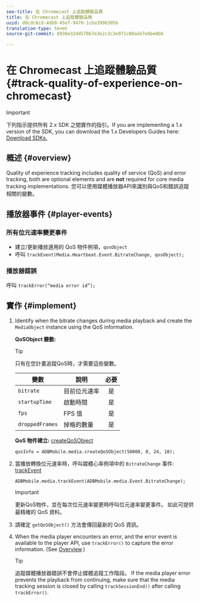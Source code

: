 ```yaml
---
seo-title: 在 Chromecast 上追蹤體驗品質
title: 在 Chromecast 上追蹤體驗品質
uuid: d0cdc8cd-4db0-45ef-9470-1cba3996305b
translation-type: tm+mt
source-git-commit: 8938e324d570b7e3e2c3c3e971c00ade7e6be8b6

---
```



# 在 Chromecast 上追蹤體驗品質{#track-quality-of-experience-on-chromecast}

>[!IMPORTANT]
>
>下列指示提供所有 2.x SDK 之間實作的指引。If you are implementing a 1.x version of the SDK, you can download the 1.x Developers Guides here: [Download SDKs.](/help/sdk-implement/download-sdks.md)

## 概述 {#overview}

Quality of experience tracking includes quality of service (QoS) and error tracking, both are optional elements and are **not** required for core media tracking implementations. 您可以使用媒體播放器API來識別與QoS和錯誤追蹤相關的變數。

## 播放器事件 {#player-events}

### 所有位元速率變更事件

* 建立/更新播放適用的 QoS 物件例項，`qosObject`
* 呼叫 `trackEvent(Media.Heartbeat.Event.BitrateChange, qosObject);`

### 播放器錯誤

呼叫 `trackError(“media error id”);`

## 實作 {#implement}

1. Identify when the bitrate changes during media playback and create the `MediaObject` instance using the QoS information.

   **QoSObject 變數:**

   >[!TIP]
   >
   >只有在您計畫追蹤QoS時，才需要這些變數。

   | 變數 | 說明 | 必要 |
   | --- | --- | :---: |
   | `bitrate` | 目前位元速率 | 是 |
   | `startupTime` | 啟動時間 | 是 |
   | `fps` | FPS 值 | 是 |
   | `droppedFrames` | 掉格的數量 | 是 |

   **QoS 物件建立:** [createQoSObject](https://adobe-marketing-cloud.github.io/media-sdks/reference/chromecast/ADBMobile.media.html#.createQoSObject)

   ```
   qosInfo = ADBMobile.media.createQoSObject(50000, 0, 24, 10); 
   ```

1. 當播放轉換位元速率時，呼叫媒體心率例項中的 `BitrateChange` 事件: [trackEvent](https://adobe-marketing-cloud.github.io/media-sdks/reference/chromecast/ADBMobile.media.html#.trackEvent)

   ```
   ADBMobile.media.trackEvent(ADBMobile.media.Event.BitrateChange); 
   ```

   >[!IMPORTANT]
   >
   >更新QoS物件，並在每次位元速率變更時呼叫位元速率變更事件。 如此可提供最精確的 QoS 資料。

1. 請確定 `getQoSObject()` 方法會傳回最新的 QoS 資訊。
1. When the media player encounters an error, and the error event is available to the player API, use `trackError()` to capture the error information. (See [Overview](/help/sdk-implement/track-errors/track-errors-overview.md).)

   >[!TIP]
   >
   >追蹤媒體播放器錯誤不會停止媒體追蹤工作階段。 If the media player error prevents the playback from continuing, make sure that the media tracking session is closed by calling `trackSessionEnd()` after calling `trackError()`.

